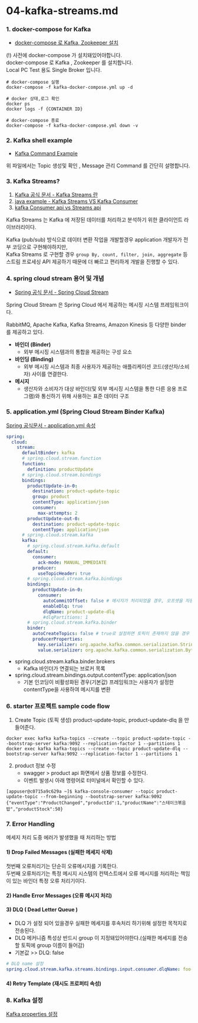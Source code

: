 # 04-kafka-streams.md

### 1. docker-compose for Kafka
- [docker-compose 로 Kafka, Zookeeper 설치](etc/kafka-docker-compose.yml)

(!) 사전에 docker-compose 가 설치돼있어야합니다.  
docker-compose 로 Kafka , Zookeeper 를 설치합니다.  
Local PC Test 용도 Single Broker 입니다.  

```shell
# docker-compose 실행
docker-compose -f kafka-docker-compose.yml up -d

# docker 상태,로그 확인
docker ps
docker logs -f {CONTAINER ID} 

# docker-compose 종료
docker-compose -f kafka-docker-compose.yml down -v
```

### 2. Kafka shell example
- [Kafka Command Example](etc/kafka-command-example.sh)  

위 파일에서는 Topic 생성및 확인 , Message 관리 Command 를 간단히 설명합니다.

### 3. Kafka Streams?
1) [Kafka 공식 문서 - Kafka Streams 란](https://kafka.apache.org/26/documentation/streams/core-concepts)
2) [java example - Kafka Streams VS Kafka Consumer](https://www.baeldung.com/java-kafka-streams-vs-kafka-consumer)
3) [kafka Consumer api vs Streams api](https://stackoverflow.com/questions/44014975/kafka-consumer-api-vs-streams-api)

  
Kafka Streams 는 Kafka 에 저장된 데이터를 처리하고 분석하기 위한 클라이언트 라이브러리이다.  

Kafka (pub/sub) 방식으로 데이터 변환 작업을 개발할경우 application 개발자가 전부 코딩으로 구현해야하지만,  
Kafka Streams 로 구현할 경우  ```group By, count, filter, join, aggregate``` 등 스트림 프로세싱 API 제공하기 때문에 더 빠르고 편리하게 개발을 진행할 수 있다.  





### 4. spring cloud stream 용어 및 개념
- [Spring 공식 문서 - Spring Cloud Stream](https://cloud.spring.io/spring-cloud-stream-binder-kafka/spring-cloud-stream-binder-kafka.html#_kafka_binder_properties)

Spring Cloud Stream 은 Spring Cloud 에서 제공하는 메시징 시스템 프레임워크이다.

RabbitMQ, Apache Kafka, Kafka Streams, Amazon Kinesis 등 다양한 binder 를 제공하고 있다.


- **바인더 (Binder)**
  - 외부 메시징 시스템과의 통합을 제공하는 구성 요소
- **바인딩 (Binding)**
  - 외부 메시징 시스템과 최종 사용자가 제공하는 애플리케이션 코드(생산자/소비자) 사이를 연결한다.
- **메시지**
  - 생산자와 소비자가 대상 바인더(및 외부 메시징 시스템을 통한 다른 응용 프로그램)와 통신하기 위해 사용하는 표준 데이터 구조


### 5. application.yml (Spring Cloud Stream Binder Kafka)
[Spring 공식문서 - application.yml 속성](https://cloud.spring.io/spring-cloud-stream-binder-kafka/spring-cloud-stream-binder-kafka.html)

```yaml
spring:
  cloud:
    stream:
      defaultBinder: kafka
      # spring.cloud.stream.function
      function:
        definition: productUpdate
      # spring.cloud.stream.bindings
      bindings:
        productUpdate-in-0:
          destination: product-update-topic
          group: product
          contentType: application/json
          consumer:
            max-attempts: 2
        productUpdate-out-0:
          destination: product-update-topic
          contentType: application/json
      # spring.cloud.stream.kafka
      kafka:
        # spring.cloud.stream.kafka.default
        default:
          consumer:
            ack-mode: MANUAL_IMMEDIATE
          producer:
            useTopicHeader: true
        # spring.cloud.stream.kafka.bindings
        bindings:
          productUpdate-in-0:
            consumer:
              autoCommitOffset: false # 메시지가 처리되었을 경우, 오프셋을 자동으로 커밋할지를 설정한다.
              enableDlq: true
              dlqName: product-update-dlq
              #dlqPartitions: 1
        # spring.cloud.stream.kafka.binder
        binder:
          autoCreateTopics: false # true로 설정하면 토픽이 존재하지 않을 경우 자동으로 토픽을 만들어준다.
          producerProperties:
            key.serializer: org.apache.kafka.common.serialization.StringSerializer
            value.serializer: org.apache.kafka.common.serialization.ByteArraySerializer
```
- spring.cloud.stream.kafka.binder.brokers
  - Kafka 바인더가 연결되는 브로커 목록
- spring.cloud.stream.bindings.output.contentType: application/json
  - 기본 인코딩이 비활성화된 경우(기본값) 프레임워크는 사용자가 설정한 contentType을 사용하여 메시지를 변환


### 6. starter 프로젝트 sample code flow

1. Create Topic (토픽 생성)
   product-update-topic, product-update-dlq 을 만들어준다.
```shell
docker exec kafka kafka-topics --create --topic product-update-topic --bootstrap-server kafka:9092 --replication-factor 1 --partitions 1
docker exec kafka kafka-topics --create --topic product-update-dlq --bootstrap-server kafka:9092 --replication-factor 1 --partitions 1
```

2. product 정보 수정
   - swagger > product api 화면에서 상품 정보를 수정한다.
   - 이벤트 발생시 아래 명령어로 터미널에서 확인할 수 있다.
```shell
[appuser@c0715a9c629a ~]$ kafka-console-consumer --topic product-update-topic --from-beginning --bootstrap-server kafka:9092
{"eventType":"ProductChanged","productId":1,"productName":"스테이크볶음밥","productStock":50}
```

### 7. Error Handling

메세지 처리 도중 에러가 발생했을 때 처리하는 방법

#### 1) Drop Failed Messages (실패한 메세지 삭제)
첫번째 오류처리기는 단순히 오류메시지를 기록한다.  
두번째 오류처리기는 특정 메시지 시스템의 컨텍스트에서 오류 메시지를 처리하는 책임이 있는 바인더 특정 오류 처리기이다.

#### 2) Handle Error Messages (오류 메시지 처리)


#### 3) DLQ ( Dead Letter Queue )
- DLQ 가 설정 되어 있을경우 실패한 메세지를 후속처리 하기위해 설정한 목적지로 전송된다.
- DLQ 메커니즘 특성상 반드시 group 이 지정돼있어야한다.(실패한 메세지를 전송할 토픽에 group 이름이 들어감)
- 기본값 >> DLQ: false

```yaml
# DLQ name 설정
spring.cloud.stream.kafka.streams.bindings.input.consumer.dlqName: foo-dlq
```

#### 4) Retry Template (재시도 프로퍼티 속성)



### 8. Kafka 설정
[Kafka properties 설정](./05-kafka-properties.md)

